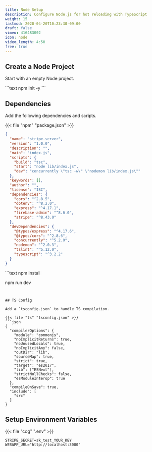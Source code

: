 ```yaml
---
title: Node Setup
description: Configure Node.js for hot reloading with TypeScript
weight: 15
lastmod: 2020-04-20T10:23:30-09:00
draft: false
vimeo: 416483002
icon: node
video_length: 4:50
free: true
---
```


## Create a Node Project

Start with an empty Node project.

<File name="command line">
  <Terminal />
</File>
```text
npm init -y
```

## Dependencies

Add the following dependencies and scripts.

{{< file "npm" "package.json" >}}

```json
{
  "name": "stripe-server",
  "version": "1.0.0",
  "description": "",
  "main": "index.js",
  "scripts": {
    "build": "tsc",
    "start": "node lib/index.js",
    "dev": "concurrently \"tsc -w\" \"nodemon lib/index.js\""
  },
  "keywords": [],
  "author": "",
  "license": "ISC",
  "dependencies": {
    "cors": "^2.8.5",
    "dotenv": "^8.2.0",
    "express": "^4.17.1",
    "firebase-admin": "^8.6.0",
    "stripe": "^8.43.0"
  },
  "devDependencies": {
    "@types/express": "^4.17.6",
    "@types/cors": "^2.8.6",
    "concurrently": "^5.2.0",
    "nodemon": "^2.0.3",
    "tslint": "^5.12.0",
    "typescript": "^3.2.2"
  }
}
```

<File name="command line">
  <Terminal />
</File>
```text
npm install

npm run dev

````


## TS Config

Add a `tsconfig.json` to handle TS compilation.

{{< file "ts" "tsconfig.json" >}}
```json
{
  "compilerOptions": {
    "module": "commonjs",
    "noImplicitReturns": true,
    "noUnusedLocals": true,
    "noImplicitAny": false,
    "outDir": "lib",
    "sourceMap": true,
    "strict": true,
    "target": "es2017",
    "lib": ["ESNext"],
    "strictNullChecks": false,
    "esModuleInterop": true
  },
  "compileOnSave": true,
  "include": [
    "src"
  ]
}
````

## Setup Environment Variables

{{< file "cog" ".env" >}}

```text
STRIPE_SECRET=sk_test_YOUR_KEY
WEBAPP_URL="http://localhost:3000"
```
